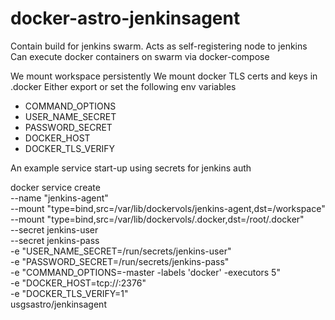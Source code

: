# docker-astro-jenkinsagent

Contain build for jenkins swarm. Acts as self-registering node to jenkins
Can execute docker containers on swarm via docker-compose

We mount workspace persistently
We mount docker TLS certs and keys in .docker
Either export or set the following env variables

* COMMAND_OPTIONS
* USER_NAME_SECRET
* PASSWORD_SECRET
* DOCKER_HOST
* DOCKER_TLS_VERIFY

An example service start-up using secrets for jenkins auth

docker service create \
--name "jenkins-agent" \
--mount "type=bind,src=/var/lib/dockervols/jenkins-agent,dst=/workspace" \
--mount "type=bind,src=/var/lib/dockervols/.docker,dst=/root/.docker" \
--secret jenkins-user \
--secret jenkins-pass \
-e "USER_NAME_SECRET=/run/secrets/jenkins-user" \
-e "PASSWORD_SECRET=/run/secrets/jenkins-pass" \
-e "COMMAND_OPTIONS=-master <your jenkins url> -labels 'docker' -executors 5" \
-e "DOCKER_HOST=tcp://<swarm master ip>:2376" \
-e "DOCKER_TLS_VERIFY=1" \
usgsastro/jenkinsagent
